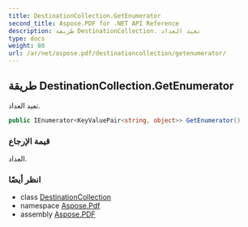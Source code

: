 ```yaml
---
title: DestinationCollection.GetEnumerator
second_title: Aspose.PDF for .NET API Reference
description: طريقة DestinationCollection. تعيد العداد
type: docs
weight: 80
url: /ar/net/aspose.pdf/destinationcollection/getenumerator/
---
```

## طريقة DestinationCollection.GetEnumerator

تعيد العداد.

```csharp
public IEnumerator<KeyValuePair<string, object>> GetEnumerator()
```

### قيمة الإرجاع

العداد.

### انظر أيضًا

* class [DestinationCollection](../)
* namespace [Aspose.Pdf](../../../aspose.pdf/)
* assembly [Aspose.PDF](../../../)